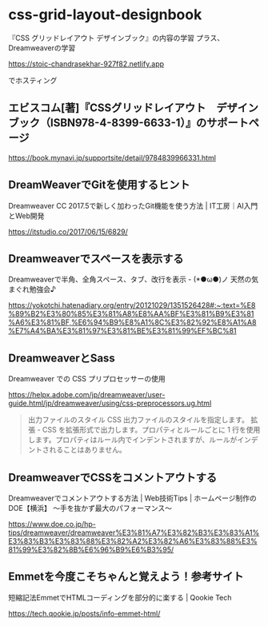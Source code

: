 # css-grid-layout-designbook
『CSS グリッドレイアウト デザインブック』の内容の学習
プラス、Dreamweaverの学習

https://stoic-chandrasekhar-927f82.netlify.app

でホスティング

## エビスコム[著]『CSSグリッドレイアウト　デザインブック（ISBN978-4-8399-6633-1）』のサポートページ
https://book.mynavi.jp/supportsite/detail/9784839966331.html



## DreamWeaverでGitを使用するヒント

Dreamweaver CC 2017.5で新しく加わったGit機能を使う方法 | IT工房｜AI入門とWeb開発

https://itstudio.co/2017/06/15/6829/

## Dreamweaverでスペースを表示する

Dreamweaverで半角、全角スペース、タブ、改行を表示 - (*●ω●)ノ 天然の気まぐれ勉強会♪

https://yokotchi.hatenadiary.org/entry/20121029/1351526428#:~:text=%E8%89%B2%E3%80%85%E3%81%A8%E8%AA%BF%E3%81%B9%E3%81%A6%E3%81%BF,%E6%94%B9%E8%A1%8C%E3%82%92%E8%A1%A8%E7%A4%BA%E3%81%97%E3%81%BE%E3%81%99%EF%BC%81

## DreamweaverとSass

Dreamweaver での CSS プリプロセッサーの使用

https://helpx.adobe.com/jp/dreamweaver/user-guide.html/jp/dreamweaver/using/css-preprocessors.ug.html

> 出力ファイルのスタイル CSS 出力ファイルのスタイルを指定します。
> 拡張 - CSS を拡張形式で出力します。プロパティとルールごとに 1 行を使用します。プロパティはルール内でインデントされますが、ルールがインデントされることはありません。
 
## DreamweaverでCSSをコメントアウトする

Dreamweaverでコメントアウトする方法 | Web技術Tips | ホームページ制作のDOE【横浜】 ～手を抜かず最大のパフォーマンス～

https://www.doe.co.jp/hp-tips/dreamweaver/dreamweaver%E3%81%A7%E3%82%B3%E3%83%A1%E3%83%B3%E3%83%88%E3%82%A2%E3%82%A6%E3%83%88%E3%81%99%E3%82%8B%E6%96%B9%E6%B3%95/



## Emmetを今度こそちゃんと覚えよう！参考サイト

短縮記法EmmetでHTMLコーディングを部分的に楽する | Qookie Tech

https://tech.qookie.jp/posts/info-emmet-html/

